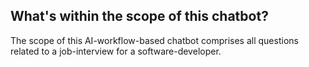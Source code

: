 ## What's within the scope of this chatbot?

The scope of this AI-workflow-based chatbot comprises all questions related to a job-interview for a software-developer.

